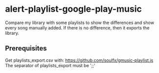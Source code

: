 # alert-playlist-google-play-music
Compare my library with some playlists to show the differences and show every song manually added.
If there is no difference, then it exports the library.

## Prerequisites
Get playlists_export.csv with: https://github.com/soulfx/gmusic-playlist.js
The separator of playlists_export must be ';;'

